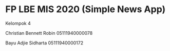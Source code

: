 # FP LBE MIS 2020 (Simple News App)

Kelompok 4

Christian Bennett Robin 05111940000078

Bayu Adjie Sidharta 05111940000172
